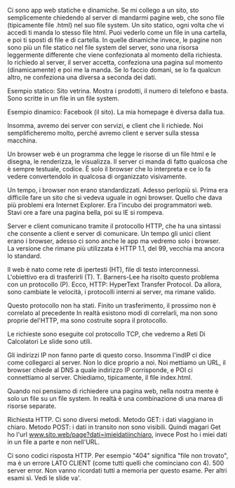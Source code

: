 Ci sono app web statiche e dinamiche.
Se mi collego a un sito, sto semplicemente chiedendo al server di mandarmi pagine web, che sono file (tipicamente file .html) nel suo file system.
Un sito statico, ogni volta che vi accedi ti manda lo stesso file html. Puoi vederlo come un file in una cartella, e poi ti sposti di file e di cartella.
In quelle dinamiche invece, le pagine non sono più un file statico nel file system del server, sono una risorsa leggermente differente che viene confezionata al momento della richiesta.
Io richiedo al server, il server accetta, confeziona una pagina sul momento (dinamicamente) e poi me la manda. Se lo faccio domani, se lo fa qualcun altro, ne confeziona una diversa a seconda dei dati.

Esempio statico:
Sito vetrina. Mostra i prodotti, il numero di telefono e basta. Sono scritte in un file in un file system.

Esempio dinamico:
Facebook (il sito). La mia homepage è diversa dalla tua.

Insomma, avremo dei server con servizi, e client che li richiede.
Noi semplificheremo molto, perché avremo client e server sulla stessa macchina.

Un browser web è un programma che legge le risorse di un file html e le disegna, le renderizza, le visualizza.
Il server ci manda di fatto qualcosa che è sempre testuale, codice.
È solo il browser che lo interpreta e ce lo fa vedere convertendolo in qualcosa di organizzato visivamente.

Un tempo, i browser non erano standardizzati. Adesso perlopiù sì. Prima era difficile fare un sito che si vedeva uguale in ogni browser.
Quello che dava più problemi era Internet Explorer. Era l'incubo dei programmatori web. Stavi ore a fare una pagina bella, poi su IE si rompeva.

Server e client comunicano tramite il protocollo HTTP, che ha una sintassi che consente a client e server di comunicare.
Un tempo gli unici client erano i browser, adesso ci sono anche le app ma vedremo solo i browser.
La versione che rimane più utilizzata è HTTP 1.1, del 99, vecchia ma ancora lo standard.

Il web è nato come rete di ipertesti (HT), file di testo interconnessi.
L'obiettivo era di trasferirli (T).
T. Barners-Lee ha risolto questo problema con un protocollo (P).
Ecco, HTTP: HyperText Transfer Protocol.
Da allora, sono cambiate le velocità, i protocolli interni ai server, ma rimane valido.

Questo protocollo non ha stati. Finito un trasferimento, il prossimo non è correlato al precedente
In realtà esistono modi di correlarli, ma non sono proprie del'HTTP, ma sono costruite sopra il protocollo.

Le richieste sono eseguite col protocollo TCP, che vedremo a Reti Di Calcolatori
Le slide sono utili.

Gli indirizzi IP non fanno parte di questo corso.
Insomma l'indIP ci dice come collegarci al server.
Non lo dice proprio a noi. Noi mettiamo un URL, il browser chiede al DNS a quale indirizzo IP corrisponde, e POI ci connettiamo al server.
Chiediamo, tipicamente, il file index.html.

Quando noi pensiamo di richiedere una pagina web, nella nostra mente è solo un file su un file system.
In realtà è una combinazione di una marea di risorse separate.

Richiesta HTTP. Ci sono diversi metodi.
Metodo GET: i dati viaggiano in chiaro.
Metodo POST: i dati in transito non sono visibili.
Quindi magari Get ho l'url www.sito.web/page?dati=imieidatiinchiaro, invece Post ho i miei dati in un file a parte e non nell'URL.

Ci sono codici risposta HTTP.
Per esempio "404" significa "file non trovato", ma è un errore LATO CLIENT (come tutti quelli che cominciano con 4).
500 server error.
Non vanno ricordati tutti a memoria per questo esame.
Per altri esami sì.
Vedi le slide va'.